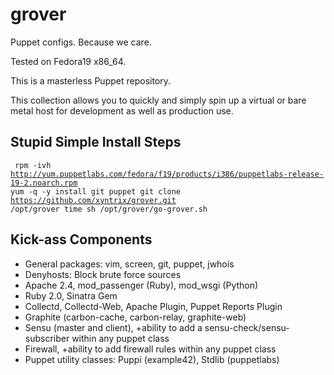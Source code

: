 grover
======

Puppet configs.  Because we care.

Tested on Fedora19 x86_64.   

This is a masterless Puppet repository.  

This collection allows you to quickly and simply spin up a virtual or bare metal host for development as well as  production use.

Stupid Simple Install Steps
-------------

<code><pre>
rpm -ivh http://yum.puppetlabs.com/fedora/f19/products/i386/puppetlabs-release-19-2.noarch.rpm
yum -q -y install  git puppet
git clone https://github.com/xyntrix/grover.git /opt/grover
time sh /opt/grover/go-grover.sh
</pre></code>



Kick-ass Components
-------------
- General packages:  vim, screen, git, puppet, jwhois
- Denyhosts: Block brute force sources
- Apache 2.4, mod_passenger (Ruby), mod_wsgi (Python)
- Ruby 2.0, Sinatra Gem
- Collectd, Collectd-Web, Apache Plugin, Puppet Reports Plugin
- Graphite (carbon-cache, carbon-relay, graphite-web)
- Sensu (master and client), +ability to add a sensu-check/sensu-subscriber within any puppet class
- Firewall, +ability to add firewall rules within any puppet class
- Puppet utility classes: Puppi (example42), Stdlib (puppetlabs)
